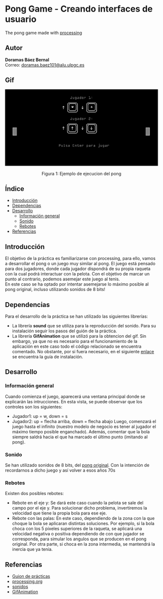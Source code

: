 # Pong Game - Creando interfaces de usuario
The pong game made with [processing](https://processing.org/)

## Autor 
**Doramas Báez Bernal** <br/>
Correo: doramas.baez101@alu.ulpgc.es

## Gif
<div align="center">
  <img src="animacion.gif" alt="gif del pong">
  <p align="center">
    Figura 1: Ejemplo de ejecucion del pong
  </p>
</div>

## Índice
* [Introducción](#introducción)
* [Dependencias](#dependencias) 
* [Desarrollo](#desarrollo)
    * [Información general](#informaciónGeneral)
    * [Sonido](#sonido)
    * [Rebotes](#rebotes)
* [Referencias](#referencias)

## Introducción
El objetivo de la práctica es familiarizarse con processing, para ello, vamos a desarrollar el pong o un juego muy similar al pong. El juego está pensado para dos jugadores, donde cada jugador dispondrá de su propia raqueta con la cual podrá interactuar con la pelota. Con el objetivo de marcar un punto al contrario, podemos asemejar este juego al tenis. <br/> 
En este caso se ha optado por intentar asemejarse lo máximo posible al pong original, incluso utilizando sonidos de 8 bits!

## Dependencias
Para el desarrollo de la práctica se han utilizado las siguientes librerías:
* La librería **sound** que se utiliza para la reproducción del sonido. Para su instalación seguir los pasos del guión de la práctica.
* La librería **GifAnimation** que se utilizó para la obtencion del gif. Sin embargo, ya que no es necesario para el funcionamiento de la aplicación en este caso todo el código relacionado se encuentra comentado. No obstante, por si fuera necesario, en el siguiente [enlace](https://github.com/extrapixel/gif-animation) se encuentra la guía de instalación.

## Desarrollo

### Información general <a id="informaciónGeneral"></a>

Cuando comienza el juego, aparecerá una ventana principal donde se explicarán las intrucciones. En esta vista, se puede observar que los controles son los siguientes: 
- Jugador1: up = w, down = s
- Jugador2: up = flecha arriba, down = flecha abajo
Luego, comenzará el juego hasta el infinito (nuestro modelo de negocio es tener al jugador el máximo tiempo posible enganchado). Además, comentar que la bola siempre saldrá hacia el que ha marcado el último punto (imitando al pong).


### Sonido
Se han utilizado sonidos de 8 bits, del [pong original](https://www.youtube.com/watch?v=fiShX2pTz9A). Con la intención de recordarnos a dicho juego y así volver a esos años 70s

### Rebotes
Existen dos posibles rebotes:
* Rebote en el eje y: Se dará este caso cuando la pelota se sale del campo por el eje y. Para solucionar dicho problema, invertiremos la velocidad que tiene la propia bola para ese eje.
* Rebote con las palas: En este caso, dependiendo de la zona con la que choque la bola se aplicaran distintas soluciones. Por ejemplo, si la bola choca con los 5 pixeles superiores de la raqueta, se aplicará una velocidad negativa o positiva dependiendo de con que jugador se corresponda, para simular los angulos que se producen en el pong original. Por otra parte, si choca en la zona intermedia, se mantendrá la inercia que ya tenía.

## Referencias

* [Guion de prácticas](https://cv-aep.ulpgc.es/cv/ulpgctp20/pluginfile.php/126724/mod_resource/content/22/CIU_Pr_cticas.pdf)
* [processing.org](https://processing.org/)
* [sonidos](https://freesound.org/home/)
* [GifAnimation](https://github.com/extrapixel/gif-animation)



